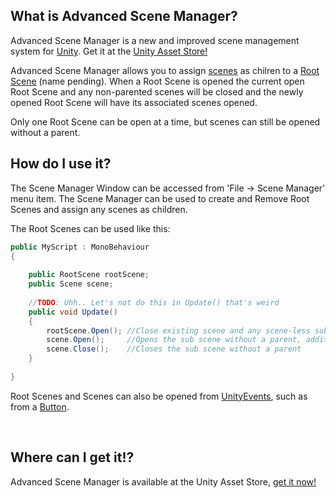 ## What is Advanced Scene Manager?
Advanced Scene Manager is a new and improved scene management system for [Unity](https://unity.com/). Get it at the [Unity Asset Store!](https://assetstore.unity.com/)

Advanced Scene Manager allows you to assign [scenes](https://github.com/Zumwani/advanced-scene-manager/wiki/Scene) as chilren to a [Root Scene](https://github.com/Zumwani/advanced-scene-manager/wiki/Root-Scene) (name pending). 
When a Root Scene is opened the current open Root Scene and any non-parented scenes will be closed and the newly opened Root Scene will have its associated scenes opened.

Only one Root Scene can be open at a time, but scenes can still be opened without a parent.<br/>
 
## How do I use it?
The Scene Manager Window can be accessed from 'File -> Scene Manager' menu item. The Scene Manager can be used to create and Remove Root Scenes and assign any scenes as children.

The Root Scenes can be used like this:
```C#
public MyScript : MonoBehaviour
{
    
    public RootScene rootScene;
    public Scene scene;
    
    //TODO: Uhh.. Let's not do this in Update() that's weird
    public void Update()
    {        
        rootScene.Open(); //Close existing scene and any scene-less sub scenes
        scene.Open();     //Opens the sub scene without a parent, additive
        scene.Close();    //Closes the sub scene without a parent
    }
    
}
```
Root Scenes and Scenes can also be opened from [UnityEvents](https://docs.unity3d.com/Manual/UnityEvents.html), such as from a [Button](https://docs.unity3d.com/Packages/com.unity.ugui@1.0/manual/script-Button.html).

​
## Where can I get it!?
Advanced Scene Manager is available at the Unity Asset Store, [get it now!](https://assetstore.unity.com/)

​
